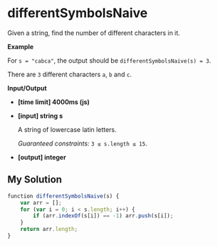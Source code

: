 # differentSymbolsNaive
﻿Given a string, find the number of different characters in it.

**Example**

For `s = "cabca"`, the output should be
`differentSymbolsNaive(s) = 3`.

There are `3` different characters `a`, `b` and `c`.

**Input/Output**

*   **[time limit] 4000ms (js)**

*   **[input] string s**

    A string of lowercase latin letters.

    _Guaranteed constraints:_
    `3 ≤ s.length ≤ 15`.

*   **[output] integer**


## My Solution
```javascript
﻿function differentSymbolsNaive(s) {
    var arr = [];
    for (var i = 0; i < s.length; i++) {
        if (arr.indexOf(s[i]) == -1) arr.push(s[i]);
    }
    return arr.length;
}
​
```
